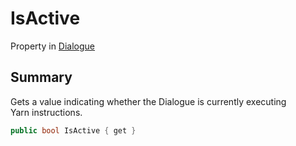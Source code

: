 # IsActive

Property in [Dialogue](yarn.dialogue.md)

## Summary

Gets a value indicating whether the Dialogue is currently executing\
Yarn instructions.

```csharp
public bool IsActive { get }
```
